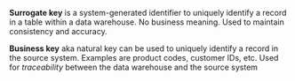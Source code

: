 **Surrogate key** is a system-generated identifier to uniquely identify a record in a table within a data warehouse. No business meaning. Used to maintain consistency and accuracy. 

**Business key** aka natural key can be used to uniquely identify a record in the source system. Examples are product codes, customer IDs, etc. Used for *traceability* between the data warehouse and the source system

